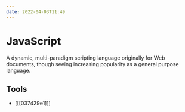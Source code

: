 ```yaml
---
date: 2022-04-03T11:49
---
```


# JavaScript

A dynamic, multi-paradigm scripting language originally for Web documents,
though seeing increasing popularity as a general purpose language.

## Tools

- [[[037429e1]]]
